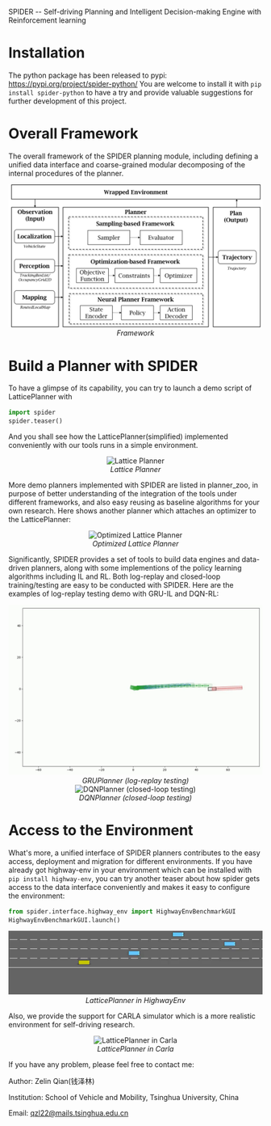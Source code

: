 SPIDER -- Self-driving Planning and Intelligent Decision-making Engine with Reinforcement learning

# Installation
The python package has been released to pypi: https://pypi.org/project/spider-python/
You are welcome to install it with `pip install spider-python` to have a try 
and provide valuable suggestions for further development of this project.

# Overall Framework
The overall framework of the SPIDER planning module, 
including defining a unified data interface 
and coarse-grained modular decomposing of the internal procedures of the planner.
<figure style="max-width: 70vw; margin: 0 auto; text-align: center;">
  <img src="./display_assests/framework.png" alt="Framework">
  <figcaption style="text-align: center; font-style: italic;">
    Framework
  </figcaption>
</figure>

# Build a Planner with SPIDER
To have a glimpse of its capability, you can try to launch a demo script of LatticePlanner with 
```python
import spider
spider.teaser()
```

And you shall see how the LatticePlanner(simplified) implemented conveniently with our tools runs in a simple environment.

[//]: # (![Lattice Planner]&#40;./display_assests/LatticePlanner.gif&#41;)
<figure style="max-width: 70vw; margin: 0 auto; text-align: center;">
  <img src="./display_assests/LatticePlanner.gif" alt="Lattice Planner">
  <figcaption style="font-style: italic;">Lattice Planner</figcaption>
</figure>

[//]: # (| ![OpenAI Logo]&#40;./display_assests/LatticePlanner.gif&#41; |)

[//]: # (|:----------------------------------------------------:|)

[//]: # (|                *Caption: OpenAI Logo*                |)

More demo planners implemented with SPIDER are listed in planner_zoo, 
in purpose of better understanding of the integration of the tools under different frameworks,
and also easy reusing as baseline algorithms for your own research.
Here shows another planner which attaches an optimizer to the LatticePlanner:

[//]: # (![Optimized Lattice Planner]&#40;./display_assests/OptimizedLatticePlanner.gif&#41;)
<figure style="max-width: 70vw; margin: 0 auto; text-align: center;">

  <img src="./display_assests/OptimizedLatticePlanner.gif" alt="Optimized Lattice Planner">
  <figcaption style="font-style: italic;">Optimized Lattice Planner</figcaption>
</figure>

Significantly, SPIDER provides a set of tools to build data engines and data-driven planners, 
along with some implementions of the policy learning algorithms including IL and RL.
Both log-replay and closed-loop training/testing are easy to be conducted with SPIDER. 
Here are the examples of log-replay testing demo with GRU-IL and DQN-RL:

[//]: # (![GRUPlanner &#40;log-replay testing&#41;]&#40;./display_assests/GRU_log_replay.gif&#41;)

[//]: # (![DQNPlanner &#40;closed-loop testing&#41;]&#40;./display_assests/DQNPlanner0.gif&#41;)
<figure style="max-width: 70vw; margin: 0 auto; text-align: center;">

  <img src="./display_assests/GRU_log_replay.gif" alt="GRUPlanner (log-replay testing)">
  <figcaption style="font-style: italic;">GRUPlanner (log-replay testing)</figcaption>
</figure>
<figure style="max-width: 70vw; margin: 0 auto; text-align: center;">

  <img src="./display_assests/DQNPlanner0.gif" alt="DQNPlanner (closed-loop testing)">
  <figcaption style="font-style: italic;">DQNPlanner (closed-loop testing)</figcaption>
</figure>


# Access to the Environment
What's more, a unified interface of SPIDER planners contributes to 
the easy access, deployment and migration for different environments.
If you have already got highway-env in your environment 
which can be installed with `pip install highway-env`, you can try another teaser 
about how spider gets access to the data interface conveniently and makes it easy to 
configure the environment:
```python
from spider.interface.highway_env import HighwayEnvBenchmarkGUI
HighwayEnvBenchmarkGUI.launch()
```

[//]: # (![LatticePlanner in HighwayEnv]&#40;./display_assests/LatticePlanner_highway.gif&#41;)
<figure style="max-width: 70vw; margin: 0 auto; text-align: center;">

  <img src=./display_assests/LatticePlanner_highway.gif alt="LatticePlanner in HighwayEnv">
  <figcaption style="font-style: italic;">LatticePlanner in HighwayEnv</figcaption>
</figure>

Also, we provide the support for CARLA simulator which is a more realistic environment for self-driving research.
<figure style="max-width: 70vw; margin: 0 auto; text-align: center;">

  <img src="./display_assests/carla_test.png" alt="LatticePlanner in Carla">
  <figcaption style="font-style: italic;">LatticePlanner in Carla</figcaption>
</figure>

If you have any problem, please feel free to contact me:

Author: Zelin Qian(钱泽林)

Institution: School of Vehicle and Mobility, Tsinghua University, China

Email: qzl22@mails.tsinghua.edu.cn